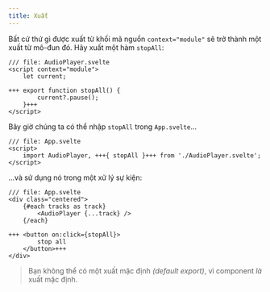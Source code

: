 ```yaml
---
title: Xuất
---
```


Bất cứ thứ gì được xuất từ khối mã nguồn `context="module"` sẽ trở thành một xuất từ mô-đun đó. Hãy xuất một hàm `stopAll`:

```svelte
/// file: AudioPlayer.svelte
<script context="module">
	let current;

+++	export function stopAll() {
		current?.pause();
	}+++
</script>
```

Bây giờ chúng ta có thể nhập `stopAll` trong `App.svelte`...

```svelte
/// file: App.svelte
<script>
	import AudioPlayer, +++{ stopAll }+++ from './AudioPlayer.svelte';
</script>
```

...và sử dụng nó trong một xử lý sự kiện:

```svelte
/// file: App.svelte
<div class="centered">
	{#each tracks as track}
		<AudioPlayer {...track} />
	{/each}

+++	<button on:click={stopAll}>
		stop all
	</button>+++
</div>
```

> Bạn không thể có một xuất mặc định _(default export)_, vì component _là_ xuất mặc định.
